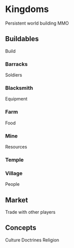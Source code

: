 # Kingdoms
Persistent world building MMO

## Buildables
Build

### Barracks
Soldiers

### Blacksmith
Equipment

### Farm
Food

### Mine
Resources

### Temple


### Village
People

## Market
Trade with other players

## Concepts
Culture
Doctrines
Religion

